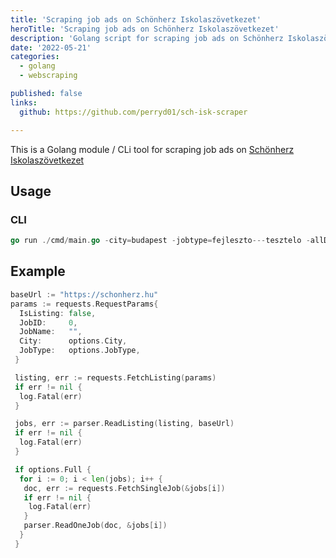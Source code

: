 ```yaml
---
title: 'Scraping job ads on Schönherz Iskolaszövetkezet'
heroTitle: 'Scraping job ads on Schönherz Iskolaszövetkezet'
description: 'Golang script for scraping job ads on Schönherz Iskolaszövetkezet.'
date: '2022-05-21'
categories:
  - golang
  - webscraping

published: false
links:
  github: https://github.com/perryd01/sch-isk-scraper

---
```


This is a Golang module / CLi tool for scraping job ads on [Schönherz Iskolaszövetkezet](https://schonherz.hu/)

## Usage

### CLI

```go
go run ./cmd/main.go -city=budapest -jobtype=fejleszto---tesztelo -allDetail
```

## Example

```go
baseUrl := "https://schonherz.hu"
params := requests.RequestParams{
  IsListing: false,
  JobID:     0,
  JobName:   "",
  City:      options.City,
  JobType:   options.JobType,
 }

 listing, err := requests.FetchListing(params)
 if err != nil {
  log.Fatal(err)
 }

 jobs, err := parser.ReadListing(listing, baseUrl)
 if err != nil {
  log.Fatal(err)
 }

 if options.Full {
  for i := 0; i < len(jobs); i++ {
   doc, err := requests.FetchSingleJob(&jobs[i])
   if err != nil {
    log.Fatal(err)
   }
   parser.ReadOneJob(doc, &jobs[i])
  }
 }
```
